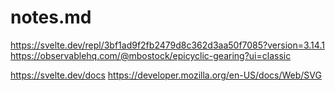 # notes.md

https://svelte.dev/repl/3bf1ad9f2fb2479d8c362d3aa50f7085?version=3.14.1
https://observablehq.com/@mbostock/epicyclic-gearing?ui=classic

https://svelte.dev/docs
https://developer.mozilla.org/en-US/docs/Web/SVG


